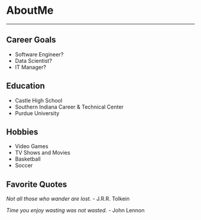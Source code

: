 # AboutMe
---

Career Goals
-

- Software Engineer?
- Data Scientist?
- IT Manager?

Education
-

- Castle High School
- Southern Indiana Career & Technical Center
- Purdue University

Hobbies
-

- Video Games
- TV Shows and Movies
- Basketball
- Soccer

## Favorite Quotes

<i>Not all those who wander are lost.</i> - J.R.R. Tolkein

<i>Time you enjoy wasting was not wasted.</i> - John Lennon
